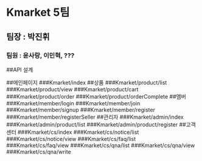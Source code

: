 # Kmarket 5팀
## 팀장 : 박진휘
### 팀원 : 윤사랑, 이민혁, ???

##API 설계

##메인페이지
###Kmarket/index
##상품
###Kmarket/product/list
###Kmarket/product/view
###Kmarket/product/cart
###Kmarket/product/order
###Kmarket/product/orderComplete
##멤버
###Kmarket/member/login
###Kmarket/member/join
###Kmarket/member/signup
###Kmarket/member/register
###Kmarket/member/registerSeller
##관리자
###Kmarket/admin/index
###Kmarket/admin/product/list
###Kmarket/admin/product/register
##고객센터
###Kmarket/cs/index
###Kmarket/cs/notice/list
###Kmarket/cs/notice/view
###Kmarket/cs/faq/list
###Kmarket/cs/faq/view
###Kmarket/cs/qna/list
###Kmarket/cs/qna/view
###Kmarket/cs/qna/write
